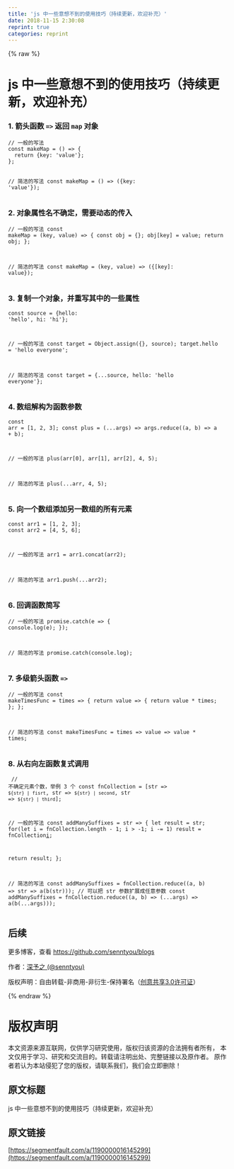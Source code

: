 ```yaml
---
title: 'js 中一些意想不到的使用技巧（持续更新，欢迎补充）' 
date: 2018-11-15 2:30:08
reprint: true
categories: reprint
---
```


{% raw %}
<h1>js &#x4E2D;&#x4E00;&#x4E9B;&#x610F;&#x60F3;&#x4E0D;&#x5230;&#x7684;&#x4F7F;&#x7528;&#x6280;&#x5DE7;&#xFF08;&#x6301;&#x7EED;&#x66F4;&#x65B0;&#xFF0C;&#x6B22;&#x8FCE;&#x8865;&#x5145;&#xFF09;</h1><h3>1. &#x7BAD;&#x5934;&#x51FD;&#x6570; <code>=&gt;</code> &#x8FD4;&#x56DE; <code>map</code> &#x5BF9;&#x8C61;</h3><pre><code>// &#x4E00;&#x822C;&#x7684;&#x5199;&#x6CD5;
const makeMap = () =&gt; {
  return {key: &apos;value&apos;};
};

// &#x7B80;&#x6D01;&#x7684;&#x5199;&#x6CD5;
const makeMap = () =&gt; ({key: &apos;value&apos;});</code></pre><h3>2. &#x5BF9;&#x8C61;&#x5C5E;&#x6027;&#x540D;&#x4E0D;&#x786E;&#x5B9A;&#xFF0C;&#x9700;&#x8981;&#x52A8;&#x6001;&#x7684;&#x4F20;&#x5165;</h3><pre><code>// &#x4E00;&#x822C;&#x7684;&#x5199;&#x6CD5;
const makeMap = (key, value) =&gt; {
  const obj = {};
  obj[key] = value;
  return obj;
};

// &#x7B80;&#x6D01;&#x7684;&#x5199;&#x6CD5;
const makeMap = (key, value) =&gt; ({[key]: value});</code></pre><h3>3. &#x590D;&#x5236;&#x4E00;&#x4E2A;&#x5BF9;&#x8C61;&#xFF0C;&#x5E76;&#x91CD;&#x5199;&#x5176;&#x4E2D;&#x7684;&#x4E00;&#x4E9B;&#x5C5E;&#x6027;</h3><pre><code>const source = {hello: &apos;hello&apos;, hi: &apos;hi&apos;};

// &#x4E00;&#x822C;&#x7684;&#x5199;&#x6CD5;
const target = Object.assign({}, source);
target.hello = &apos;hello everyone&apos;;

// &#x7B80;&#x6D01;&#x7684;&#x5199;&#x6CD5;
const target = {...source, hello: &apos;hello everyone&apos;};</code></pre><h3>4. &#x6570;&#x7EC4;&#x89E3;&#x6784;&#x4E3A;&#x51FD;&#x6570;&#x53C2;&#x6570;</h3><pre><code>const arr = [1, 2, 3];
const plus = (...args) =&gt; args.reduce((a, b) =&gt; a + b);

// &#x4E00;&#x822C;&#x7684;&#x5199;&#x6CD5;
plus(arr[0], arr[1], arr[2], 4, 5);

// &#x7B80;&#x6D01;&#x7684;&#x5199;&#x6CD5;
plus(...arr, 4, 5);</code></pre><h3>5. &#x5411;&#x4E00;&#x4E2A;&#x6570;&#x7EC4;&#x6DFB;&#x52A0;&#x53E6;&#x4E00;&#x6570;&#x7EC4;&#x7684;&#x6240;&#x6709;&#x5143;&#x7D20;</h3><pre><code>const arr1 = [1, 2, 3];
const arr2 = [4, 5, 6];

// &#x4E00;&#x822C;&#x7684;&#x5199;&#x6CD5;
arr1 = arr1.concat(arr2);

// &#x7B80;&#x6D01;&#x7684;&#x5199;&#x6CD5;
arr1.push(...arr2);</code></pre><h3>6. &#x56DE;&#x8C03;&#x51FD;&#x6570;&#x7B80;&#x5199;</h3><pre><code>// &#x4E00;&#x822C;&#x7684;&#x5199;&#x6CD5;
promise.catch(e =&gt; {
  console.log(e);
});

// &#x7B80;&#x6D01;&#x7684;&#x5199;&#x6CD5;
promise.catch(console.log);</code></pre><h3>7. &#x591A;&#x7EA7;&#x7BAD;&#x5934;&#x51FD;&#x6570; <code>=&gt;</code></h3><pre><code>// &#x4E00;&#x822C;&#x7684;&#x5199;&#x6CD5;
const makeTimesFunc = times =&gt; {
  return value =&gt; {
    return value * times;
  };
};

// &#x7B80;&#x6D01;&#x7684;&#x5199;&#x6CD5;
const makeTimesFunc = times =&gt; value =&gt; value * times;</code></pre><h3>8. &#x4ECE;&#x53F3;&#x5411;&#x5DE6;&#x51FD;&#x6570;&#x590D;&#x5F0F;&#x8C03;&#x7528;</h3><pre><code> // &#x4E0D;&#x786E;&#x5B9A;&#x5143;&#x7D20;&#x4E2A;&#x6570;&#xFF0C;&#x4E3E;&#x4F8B; 3 &#x4E2A;
const fnCollection = [str =&gt; `${str} | fisrt`, str =&gt; `${str} | second`, str =&gt; `${str} | third`];

// &#x4E00;&#x822C;&#x7684;&#x5199;&#x6CD5;
const addManySuffixes = str =&gt; {
  let result = str;
  for(let i = fnCollection.length - 1; i &gt; -1; i -= 1) 
    result = fnCollection[i](result);
  
  return result; 
};

// &#x7B80;&#x6D01;&#x7684;&#x5199;&#x6CD5;
const addManySuffixes = fnCollection.reduce((a, b) =&gt; str =&gt; a(b(str)));
// &#x53EF;&#x4EE5;&#x628A; str &#x53C2;&#x6570;&#x6269;&#x5C55;&#x6210;&#x4EFB;&#x610F;&#x53C2;&#x6570;
const addManySuffixes = fnCollection.reduce((a, b) =&gt; (...args) =&gt; a(b(...args)));</code></pre><h2>&#x540E;&#x7EED;</h2><p>&#x66F4;&#x591A;&#x535A;&#x5BA2;&#xFF0C;&#x67E5;&#x770B; <a href="https://github.com/senntyou/blogs" rel="nofollow noreferrer">https://github.com/senntyou/blogs</a></p><p>&#x4F5C;&#x8005;&#xFF1A;<a href="https://github.com/senntyou" rel="nofollow noreferrer">&#x6DF1;&#x4E88;&#x4E4B; (@senntyou)</a></p><p>&#x7248;&#x6743;&#x58F0;&#x660E;&#xFF1A;&#x81EA;&#x7531;&#x8F6C;&#x8F7D;-&#x975E;&#x5546;&#x7528;-&#x975E;&#x884D;&#x751F;-&#x4FDD;&#x6301;&#x7F72;&#x540D;&#xFF08;<a href="https://creativecommons.org/licenses/by-nc-nd/3.0/deed.zh" rel="nofollow noreferrer">&#x521B;&#x610F;&#x5171;&#x4EAB;3.0&#x8BB8;&#x53EF;&#x8BC1;</a>&#xFF09;</p>
{% endraw %}

# 版权声明
本文资源来源互联网，仅供学习研究使用，版权归该资源的合法拥有者所有，
本文仅用于学习、研究和交流目的。转载请注明出处、完整链接以及原作者。
原作者若认为本站侵犯了您的版权，请联系我们，我们会立即删除！

## 原文标题
js 中一些意想不到的使用技巧（持续更新，欢迎补充）

## 原文链接
[https://segmentfault.com/a/1190000016145299](https://segmentfault.com/a/1190000016145299)

